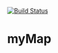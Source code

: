 [![Build Status](https://travis-ci.org/alieti/myMap.svg?branch=master)](https://travis-ci.org/alieti/myMap)
# myMap
